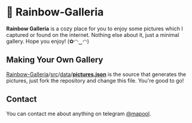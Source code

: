 # 🌈 Rainbow-Galleria

**Rainbow Galleria** is a cozy place for you to enjoy some pictures which I captured or found on the internet. Nothing else about it, just a minimal gallery. Hope you enjoy! (✿◠‿◠)


## Making Your Own Gallery
 [Rainbow-Galleria](https://github.com/Ali-mszd/Rainbow-Galleria)/[src](https://github.com/Ali-mszd/Rainbow-Galleria/tree/master/src)/[data](https://github.com/Ali-mszd/Rainbow-Galleria/tree/master/src/data)/[**pictures.json**](https://github.com/Ali-mszd/Rainbow-Galleria/blob/master/src/data/pictures.json) is the source that generates the pictures, just fork the repository and change this file. You're good to go!

## Contact
You can contact me about anything on telegram [@mapool](http://telegram.me/mapool).
